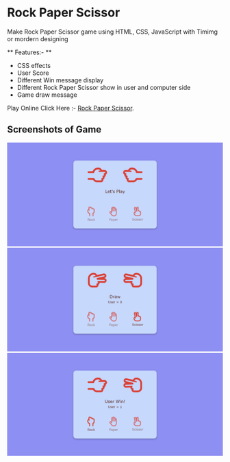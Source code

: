 # Rock Paper Scissor

Make Rock Paper Scissor game using HTML, CSS, JavaScript with Timimg or mordern
designing

** Features:- **

- CSS effects
- User Score
- Different Win message display
- Different Rock Paper Scissor show in user and computer side
- Game draw message

Play Online
Click Here :- [Rock Paper Scissor](https://rock-paper-scissor-javascript-two.vercel.app/).

## Screenshots of Game

<img src="/RPC 1.png"></img> <img src="/RPC 2.png"></img>
<img src="/RPC 3.png"></img>
